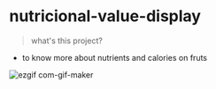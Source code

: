 # nutricional-value-display

> what's this project?
- to know more about nutrients and calories on fruts


![ezgif com-gif-maker](https://user-images.githubusercontent.com/115952183/200040156-0641120e-0666-41d7-9e10-b76977cad479.gif)
